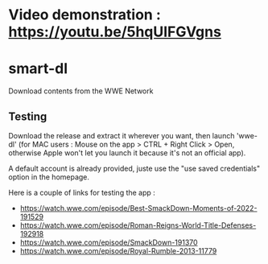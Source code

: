 # Video demonstration : https://youtu.be/5hqUIFGVgns

# smart-dl
Download contents from the WWE Network

## Testing

Download the release and extract it wherever you want, then launch 'wwe-dl' (for MAC users : Mouse on the app > CTRL + Right Click > Open, otherwise Apple won't let you launch it because it's not an official app).

A default account is already provided, juste use the "use saved credentials" option in the homepage.

Here is a couple of links for testing the app :

- https://watch.wwe.com/episode/Best-SmackDown-Moments-of-2022-191529
- https://watch.wwe.com/episode/Roman-Reigns-World-Title-Defenses-192918
- https://watch.wwe.com/episode/SmackDown-191370
- https://watch.wwe.com/episode/Royal-Rumble-2013-11779
